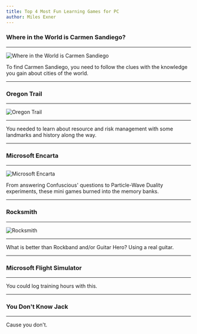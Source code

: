 ```yaml
---
title: Top 4 Most Fun Learning Games for PC
author: Miles Exner
---
```

### Where in the World is Carmen Sandiego?
***
![Where in the World is Carmen Sandiego](http://www.bestoldgames.net/img/ss/where-in-the-world-is-carmen-sandiego/where-in-the-world-is-carmen-sandiego-ss2.png)

To find Carmen Sandiego, you need to follow the clues with the knowledge you gain about cities of the world.

***
### Oregon Trail
***
![Oregon Trail](https://thisisshagg.files.wordpress.com/2010/09/river2.png)

***
You needed to learn about resource and risk management with some landmarks and history along the way.

***
### Microsoft Encarta
***
![Microsoft Encarta](http://www.cdaccess.com/gifs/pc/front/large/msenca96.gif)

From answering Confuscious' questions to Particle-Wave Duality experiments, these mini games burned into the memory banks.

***
### Rocksmith
***
![Rocksmith](https://upload.wikimedia.org/wikipedia/en/a/ae/Rocksmith_2014_cover.jpg)

***
What is better than Rockband and/or Guitar Hero? Using a real guitar.

***
### Microsoft Flight Simulator
***
You could log training hours with this.

***
### You Don't Know Jack
***

Cause you don't.
